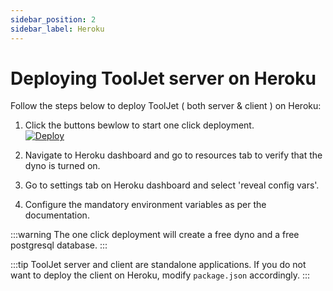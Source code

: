 ```yaml
---
sidebar_position: 2
sidebar_label: Heroku
---
```


# Deploying ToolJet server on Heroku

Follow the steps below to deploy ToolJet ( both server & client ) on Heroku:

1. Click the buttons bewlow to start one click deployment.  
[![Deploy](https://www.herokucdn.com/deploy/button.svg)](https://heroku.com/deploy?template=https://github.com/tooljet/tooljet/tree/main)

2. Navigate to Heroku dashboard and go to resources tab to verify that the dyno is turned on.
3. Go to settings tab on Heroku dashboard and select 'reveal config vars'.
4. Configure the mandatory environment variables as per the documentation.

:::warning
The one click deployment will create a free dyno and a free postgresql database.
:::

:::tip
ToolJet server and client are standalone applications. If you do not want to deploy the client on Heroku, modify `package.json` accordingly.
:::
